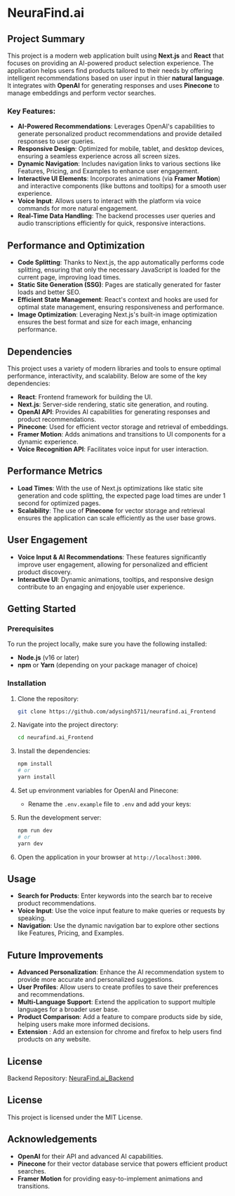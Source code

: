 # NeuraFind.ai

## Project Summary

This project is a modern web application built using **Next.js** and **React** that focuses on providing an AI-powered product selection experience. The application helps users find products tailored to their needs by offering intelligent recommendations based on user input in thier **natural language**. It integrates with **OpenAI** for generating responses and uses **Pinecone** to manage embeddings and perform vector searches.

### Key Features:
- **AI-Powered Recommendations**: Leverages OpenAI's capabilities to generate personalized product recommendations and provide detailed responses to user queries.
- **Responsive Design**: Optimized for mobile, tablet, and desktop devices, ensuring a seamless experience across all screen sizes.
- **Dynamic Navigation**: Includes navigation links to various sections like Features, Pricing, and Examples to enhance user engagement.
- **Interactive UI Elements**: Incorporates animations (via **Framer Motion**) and interactive components (like buttons and tooltips) for a smooth user experience.
- **Voice Input**: Allows users to interact with the platform via voice commands for more natural engagement.
- **Real-Time Data Handling**: The backend processes user queries and audio transcriptions efficiently for quick, responsive interactions.

## Performance and Optimization
- **Code Splitting**: Thanks to Next.js, the app automatically performs code splitting, ensuring that only the necessary JavaScript is loaded for the current page, improving load times.
- **Static Site Generation (SSG)**: Pages are statically generated for faster loads and better SEO.
- **Efficient State Management**: React's context and hooks are used for optimal state management, ensuring responsiveness and performance.
- **Image Optimization**: Leveraging Next.js's built-in image optimization ensures the best format and size for each image, enhancing performance.

## Dependencies
This project uses a variety of modern libraries and tools to ensure optimal performance, interactivity, and scalability. Below are some of the key dependencies:

- **React**: Frontend framework for building the UI.
- **Next.js**: Server-side rendering, static site generation, and routing.
- **OpenAI API**: Provides AI capabilities for generating responses and product recommendations.
- **Pinecone**: Used for efficient vector storage and retrieval of embeddings.
- **Framer Motion**: Adds animations and transitions to UI components for a dynamic experience.
- **Voice Recognition API**: Facilitates voice input for user interaction.
  
## Performance Metrics
- **Load Times**: With the use of Next.js optimizations like static site generation and code splitting, the expected page load times are under 1 second for optimized pages.
- **Scalability**: The use of **Pinecone** for vector storage and retrieval ensures the application can scale efficiently as the user base grows.

## User Engagement
- **Voice Input & AI Recommendations**: These features significantly improve user engagement, allowing for personalized and efficient product discovery.
- **Interactive UI**: Dynamic animations, tooltips, and responsive design contribute to an engaging and enjoyable user experience.

## Getting Started

### Prerequisites

To run the project locally, make sure you have the following installed:

- **Node.js** (v16 or later)
- **npm** or **Yarn** (depending on your package manager of choice)

### Installation

1. Clone the repository:

    ```bash
    git clone https://github.com/adysingh5711/neurafind.ai_Frontend
    ```

2. Navigate into the project directory:

    ```bash
    cd neurafind.ai_Frontend
    ```

3. Install the dependencies:

    ```bash
    npm install
    # or
    yarn install
    ```

4. Set up environment variables for OpenAI and Pinecone:
    - Rename the `.env.example` file to `.env` and add your keys:

5. Run the development server:

    ```bash
    npm run dev
    # or
    yarn dev
    ```

6. Open the application in your browser at `http://localhost:3000`.

## Usage

- **Search for Products**: Enter keywords into the search bar to receive product recommendations.
- **Voice Input**: Use the voice input feature to make queries or requests by speaking.
- **Navigation**: Use the dynamic navigation bar to explore other sections like Features, Pricing, and Examples.

## Future Improvements

- **Advanced Personalization**: Enhance the AI recommendation system to provide more accurate and personalized suggestions.
- **User Profiles**: Allow users to create profiles to save their preferences and recommendations.
- **Multi-Language Support**: Extend the application to support multiple languages for a broader user base.
- **Product Comparison**: Add a feature to compare products side by side, helping users make more informed decisions.
- **Extension** : Add an extension for chrome and firefox to help users find products on any website.

## License

Backend Repository: [NeuraFind.ai_Backend](https://github.com/RajGM/product-voice)

## License

This project is licensed under the MIT License.

## Acknowledgements

- **OpenAI** for their API and advanced AI capabilities.
- **Pinecone** for their vector database service that powers efficient product searches.
- **Framer Motion** for providing easy-to-implement animations and transitions.
